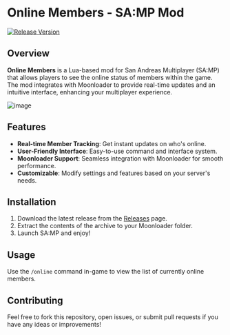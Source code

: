 # Online Members - SA:MP Mod

[![Release Version](https://img.shields.io/github/v/release/JohnyCore/Online-Members)](https://github.com/JohnyCore/Online-Members/releases)

## Overview

**Online Members** is a Lua-based mod for San Andreas Multiplayer (SA:MP) that allows players to see the online status of members within the game. The mod integrates with Moonloader to provide real-time updates and an intuitive interface, enhancing your multiplayer experience.

![image](https://github.com/user-attachments/assets/d0d3911f-9b8e-43f3-aefd-d4a11e83ed7e)

## Features

- **Real-time Member Tracking**: Get instant updates on who's online.
- **User-Friendly Interface**: Easy-to-use command and interface system.
- **Moonloader Support**: Seamless integration with Moonloader for smooth performance.
- **Customizable**: Modify settings and features based on your server's needs.

## Installation

1. Download the latest release from the [Releases](https://github.com/JohnyCore/Online-Members/releases) page.
2. Extract the contents of the archive to your Moonloader folder.
3. Launch SA:MP and enjoy!

## Usage

Use the `/online` command in-game to view the list of currently online members.

## Contributing

Feel free to fork this repository, open issues, or submit pull requests if you have any ideas or improvements!

